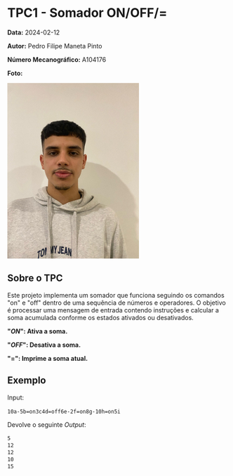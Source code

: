 # TPC1 - Somador ON/OFF/=

**Data:** 2024-02-12

**Autor:** Pedro Filipe Maneta Pinto

**Número Mecanográfico:** A104176

**Foto:**

![Foto](../img/image.jpg)  

## Sobre o TPC

Este projeto implementa um somador que funciona seguindo os comandos "on" e "off" dentro de uma sequência de números e operadores. 
O objetivo é processar uma mensagem de entrada contendo instruções e calcular a soma acumulada conforme os estados ativados ou desativados. 

**"*ON*": Ativa a soma.**

**"*OFF*": Desativa a soma.**

**"=": Imprime a soma atual.**

## Exemplo

Input: 

```10a-5b=on3c4d=off6e-2f=on8g-10h=on5i```

Devolve o seguinte *Output*:
```
5
12
12
10
15

```